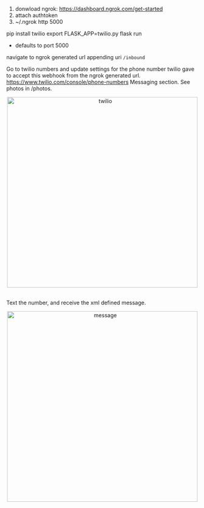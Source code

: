1. donwload ngrok: https://dashboard.ngrok.com/get-started
2. attach authtoken
3. ~/.ngrok http 5000

pip install twilio
export FLASK_APP=twilio.py
flask run
  - defaults to port 5000

navigate to ngrok generated url appending uri `/inbound`

Go to twilio numbers and update settings for the phone number twilio gave to accept this webhook from the ngrok generated url. https://www.twilio.com/console/phone-numbers Messaging section. See photos in /photos.

<center><img src="photos/kay_twilioMessaging.png" alt="twilio" width="500"/></center>
<br>

Text the number, and receive the xml defined message.

<center><img src="assets/img/sentMessage.png" alt="message" width="500"/></center>
<br>
